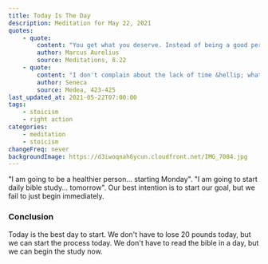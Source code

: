 ```yaml
---
title: Today Is The Day
description: Meditation for May 22, 2021
quotes:
    - quote:
        content: "You get what you deserve. Instead of being a good person today, you choose instead to become one tomorrow."
        author: Marcus Aurelius
        source: Meditations, 8.22
    - quote:
        content: "I don't complain about the lack of time &hellip; what little I have will go far enough. Today — this day — will achieve what no tomorrow will fail to speak about. I will lay siege to the gods and shake up the world."
        author: Seneca
        source: Medea, 423-425
last_updated_at: 2021-05-22T07:00:00
tags:
    - stoicism
    - right action
categories:
    - meditation
    - stoicism
changeFreq: never
backgroundImage: https://d3iwoqnah6ycun.cloudfront.net/IMG_7084.jpg
---
```


"I am going to be a healthier person... starting Monday". "I am going to start daily bible study... tomorrow". Our best 
intention is to start our goal, but we fail to just begin immediately.

### Conclusion

Today is the best day to start. We don't have to lose 20 pounds today, but we can start the process today. We don't have 
to read the bible in a day, but we can begin the study now.
